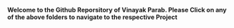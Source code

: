 **Welcome to the Github Reporsitory of Vinayak Parab. Please Click on any of the above folders to navigate to the respective Project**
